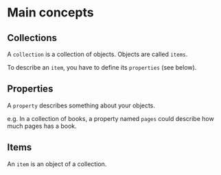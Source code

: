 # Main concepts

## Collections
A `collection` is a collection of objects. Objects are called `items`.

To describe an `item`, you have to define its `properties` (see below).

## Properties
A `property` describes something about your objects.

e.g. In a collection of books, a property named `pages` could describe how much pages has a book.

## Items
An `item` is an object of a collection.